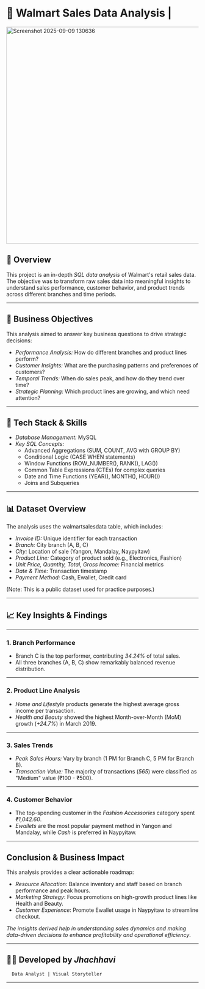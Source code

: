 # 🛒 Walmart Sales Data Analysis | 
<img width="1008" height="567" alt="Screenshot 2025-09-09 130636" src="https://github.com/user-attachments/assets/2e8eaca0-990f-4aae-be8d-29b1599b8b9f" />


## 📖 Overview
This project is an in-depth *SQL data analysis* of Walmart's retail sales data. The objective was to transform raw sales data into meaningful insights to understand sales performance, customer behavior, and product trends across different branches and time periods.

---
## 🎯 Business Objectives
This analysis aimed to answer key business questions to drive strategic decisions:
- *Performance Analysis:* How do different branches and product lines perform?
- *Customer Insights:* What are the purchasing patterns and preferences of customers?
- *Temporal Trends:* When do sales peak, and how do they trend over time?
- *Strategic Planning:* Which product lines are growing, and which need attention?

---
## 🔧 Tech Stack & Skills
- *Database Management:* MySQL
- *Key SQL Concepts:*
  - Advanced Aggregations (SUM, COUNT, AVG with GROUP BY)
  - Conditional Logic (CASE WHEN statements)
  - Window Functions (ROW_NUMBER(), RANK(), LAG())
  - Common Table Expressions (CTEs) for complex queries
  - Date and Time Functions (YEAR(), MONTH(), HOUR())
  - Joins and Subqueries

---
## 📊 Dataset Overview
The analysis uses the walmartsalesdata table, which includes:
- *Invoice ID:* Unique identifier for each transaction
- *Branch:* City branch (A, B, C)
- *City:* Location of sale (Yangon, Mandalay, Naypyitaw)
- *Product Line:* Category of product sold (e.g., Electronics, Fashion)
- *Unit Price, Quantity, Total, Gross Income:* Financial metrics
- *Date & Time:* Transaction timestamp
- *Payment Method:* Cash, Ewallet, Credit card

(Note: This is a public dataset used for practice purposes.)

---
## 📈 Key Insights & Findings

---
### 1. Branch Performance
- Branch C is the top performer, contributing *34.24%* of total sales.
- All three branches (A, B, C) show remarkably balanced revenue distribution.

---
### 2. Product Line Analysis
- *Home and Lifestyle* products generate the highest average gross income per transaction.
- *Health and Beauty* showed the highest Month-over-Month (MoM) growth (*+24.7%*) in March 2019.

---
### 3. Sales Trends
- *Peak Sales Hours:* Vary by branch (1 PM for Branch C, 5 PM for Branch B).
- *Transaction Value:* The majority of transactions (*565*) were classified as "Medium" value (₹100 - ₹500).

---
### 4. Customer Behavior
- The top-spending customer in the *Fashion Accessories* category spent *₹1,042.60*.
- *Ewallets* are the most popular payment method in Yangon and Mandalay, while *Cash* is preferred in Naypyitaw.

---
## Conclusion & Business Impact
This analysis provides a clear actionable roadmap:
-  *Resource Allocation*: Balance inventory and staff based on branch performance and peak hours.
-  *Marketing Strategy*: Focus promotions on high-growth product lines like Health and Beauty.
-  *Customer Experience*: Promote Ewallet usage in Naypyitaw to streamline checkout.

*The insights derived help in understanding sales dynamics and making data-driven decisions to enhance profitability and operational efficiency*. 

---
## 👩‍💻 Developed by *Jhachhavi*
      Data Analyst | Visual Storyteller 
---

                                                                                    
